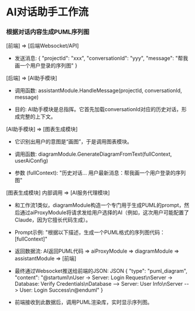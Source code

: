 # AI对话助手工作流

### 根据对话内容生成PUML序列图

[前端] => [后端Websocket/API]
- 发送消息: { "projectId": "xxx", "conversationId": "yyy", "message": "帮我画一个用户登录的序列图" }

[后端] => [AI助手模块]
- 调用函数: assistantModule.HandleMessage(projectId, conversationId, message)

- 目的: AI助手模块是总指挥。它首先加载conversationId对应的历史对话，形成完整的上下文。

[AI助手模块] => [图表生成模块]

- 它识别出用户的意图是“画图”，于是调用图表模块。

- 调用函数: diagramModule.GenerateDiagramFromText(fullContext, userAiConfig)

- 参数 (fullContext): "历史对话... 用户最新消息：帮我画一个用户登录的序列图"

[图表生成模块] 内部调用 => [AI服务代理模块]

- 和工作流1类似，diagramModule构造一个专门用于生成PUML的prompt，然后通过aiProxyModule将请求发给用户选择的AI（例如，这次用户可能配置了Claude，因为它擅长代码生成）。

- Prompt示例: "根据以下描述，生成一个PUML格式的序列图代码：[fullContext]"

- 返回数据流: AI返回PUML代码 => aiProxyModule => diagramModule => assistantModule => [前端]

- 最终通过Websocket推送给前端的JSON:
JSON
{
"type": "puml_diagram",
"content": "@startuml\nUser -> Server: Login Request\nServer -> Database: Verify Credentials\nDatabase --> Server: User Info\nServer --> User: Login Success\n@enduml"
}
- 前端接收到此数据后，调用PUML渲染库，实时显示序列图。